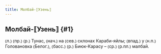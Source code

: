 ```yaml
---
title: Молбай-⟦Узень⟧
---
```

## Молбай-⟦Узень⟧ {#1}

⦅л.⦆ ⦅пр.⦆ ⦅р.⦆ Тунас, ⦅нач.⦆ на ⦅сев.⦆ склонах Караби-яйлы; ⦅впад.⦆ у ⦅н.п.⦆ Головановка ⦅Белог.⦆, ⦅басс.⦆ ⦅р.⦆ Биюк-Карасу – ⦅ср.⦆ ⦅р.пл.⦆ малбай. 

